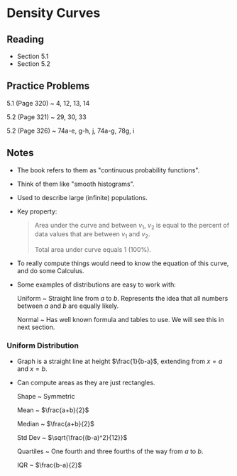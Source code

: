 # Density Curves

## Reading

- Section 5.1
- Section 5.2


## Practice Problems

5.1 (Page 320)
  ~ 4, 12, 13, 14

5.2 (Page 321)
  ~ 29, 30, 33

5.2 (Page 326)
  ~ 74a-e, g-h, j, 74a-g, 78g, i

## Notes

- The book refers to them as "continuous probability functions".
- Think of them like "smooth histograms".
- Used to describe large (infinite) populations.
- Key property:

    > Area under the curve and between $v_1$, $v_2$ is equal to the percent of data values that are between $v_1$ and $v_2$.
    >
    > Total area under curve equals 1 (100%).

- To really compute things would need to know the equation of this curve, and do some Calculus.
- Some examples of distributions are easy to work with:

    Uniform
      ~ Straight line from $a$ to $b$. Represents the idea that all numbers between $a$ and $b$ are equally likely.

    Normal
      ~ Has well known formula and tables to use. We will see this in next section.

### Uniform Distribution

- Graph is a straight line at height $\frac{1}{b-a}$, extending from $x=a$ and $x=b$.
- Can compute areas as they are just rectangles.

    Shape
      ~ Symmetric

    Mean
      ~ $\frac{a+b}{2}$

    Median
      ~ $\frac{a+b}{2}$

    Std Dev
      ~ $\sqrt{\frac{(b-a)^2}{12}}$

    Quartiles
      ~ One fourth and three fourths of the way from $a$ to $b$.

    IQR
      ~ $\frac{b-a}{2}$
